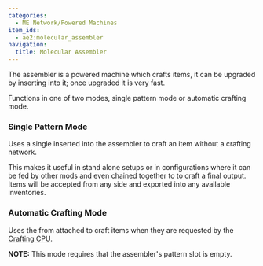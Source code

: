```yaml
---
categories:
  - ME Network/Powered Machines
item_ids:
  - ae2:molecular_assembler
navigation:
  title: Molecular Assembler
---
```


The assembler is a powered machine which crafts items, it can be upgraded by
inserting <ItemLink id="speed_card"/> into it;
once upgraded it is very fast.

Functions in one of two modes, single pattern mode or automatic crafting mode.

### Single Pattern Mode

Uses a single <ItemLink id="crafting_pattern"/> inserted into the assembler to craft an item
without a crafting network.

This makes it useful in stand alone setups or in configurations where it can
be fed by other mods and even chained together to to craft a final output.
Items will be accepted from any side and exported into any available
inventories.

### Automatic Crafting Mode

Uses the <ItemLink id="crafting_pattern"/>
from attached <ItemLink id="pattern_provider"/> to craft items when they are
requested by the [Crafting CPU](../../auto-crafting.md).

**NOTE:** This mode requires that the assembler's pattern slot is empty.

<RecipeFor id="molecular_assembler" />

